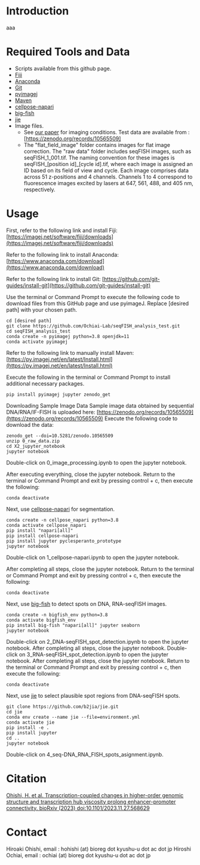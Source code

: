 # Introduction
aaa


# Required Tools and Data
-   Scripts available from this github page. 
-   [Fiji]
-   [Anaconda]
-   [Git](https://github.com/git-guides/install-git)
-   [pyimagej]
-   [Maven]
-   [cellpose-napari]
-   [big-fish]
-   [jie]
-   Image files.
    -   See [our paper] for imaging conditions. Test data are available from : [https://zenodo.org/records/10565509]
    -   The "flat_field_image" folder contains images for flat image correction. The "raw data" folder includes seqFISH images, such as seqFISH_1_001.tif. The naming convention for these images is seqFISH_[position id]_[cycle id].tif, where each image is assigned an ID based on its field of view and cycle. Each image comprises data across 51 z-positions and 4 channels. Channels 1 to 4 correspond to fluorescence images excited by lasers at 647, 561, 488, and 405 nm, respectively.


# Usage
First, refer to the following link and install Fiji:
[https://imagej.net/software/fiji/downloads](https://imagej.net/software/fiji/downloads)

Refer to the following link to install Anaconda:
[https://www.anaconda.com/download](https://www.anaconda.com/download)

Refer to the following link to install Git:
[https://github.com/git-guides/install-git](https://github.com/git-guides/install-git)

Use the terminal or Command Prompt to execute the following code to download files from this GitHub page and use pyimageJ. Replace [desired path] with your chosen path.
```
cd [desired path]
git clone https://github.com/Ochiai-Lab/seqFISH_analysis_test.git
cd seqFISH_analysis_test
conda create -n pyimagej python=3.8 openjdk=11
conda activate pyimagej
```
Refer to the following link to manually install Maven:
[https://py.imagej.net/en/latest/Install.html](https://py.imagej.net/en/latest/Install.html)

Execute the following in the terminal or Command Prompt to install additional necessary packages.
```
pip install pyimagej jupyter zenodo_get
```

Downloading Sample Image Data Sample image data obtained by sequential DNA/RNA/IF-FISH is uploaded here:
[https://zenodo.org/records/10565509](https://zenodo.org/records/10565509)
Execute the following code to download the data:
```
zenodo_get --doi=10.5281/zenodo.10565509
unzip 0_raw_data.zip
cd X2_jupyter_notebook
jupyter notebook
```

Double-click on 0_image_processing.ipynb to open the jupyter notebook.

After executing everything, close the jupyter notebook. Return to the terminal or Command Prompt and exit by pressing control + c, then execute the following:
```
conda deactivate
```

Next, use [cellpose-napari] for segmentation.
```
conda create -n cellpose_napari python=3.8
conda activate cellpose_napari
pip install "napari[all]"
pip install cellpose-napari 
pip install jupyter pyclesperanto_prototype
jupyter notebook
```

Double-click on 1_cellpose-napari.ipynb to open the jupyter notebook.

After completing all steps, close the jupyter notebook. Return to the terminal or Command Prompt and exit by pressing control + c, then execute the following:
```
conda deactivate
```

Next, use [big-fish] to detect spots on DNA, RNA-seqFISH images.
```
conda create -n bigfish_env python=3.8
conda activate bigfish_env
pip install big-fish "napari[all]" jupyter seaborn
jupyter notebook
```

Double-click on 2_DNA-seqFISH_spot_detection.ipynb to open the jupyter notebook.
After completing all steps, close the jupyter notebook.
Double-click on 3_RNA-seqFISH_spot_detection.ipynb to open the jupyter notebook.
After completing all steps, close the jupyter notebook. Return to the terminal or Command Prompt and exit by pressing control + c, then execute the following:
```
conda deactivate
```

Next, use [jie] to select plausible spot regions from DNA-seqFISH spots.
```
git clone https://github.com/b2jia/jie.git
cd jie
conda env create --name jie --file=environment.yml
conda activate jie
pip install -e .
pip install jupyter
cd ..
jupyter notebook
```
Double-click on 4_seq-DNA_RNA_FISH_spots_asignment.ipynb.


# Citation
[Ohishi, H. et al. Transcription-coupled changes in higher-order genomic structure and transcription hub viscosity prolong enhancer-promoter connectivity. bioRxiv (2023) doi:10.1101/2023.11.27.568629](https://www.biorxiv.org/content/10.1101/2023.11.27.568629v1.full)


# Contact
Hiroaki Ohishi, email : hohishi (at) bioreg dot kyushu-u dot ac dot jp
Hiroshi Ochiai, email : ochiai (at) bioreg dot kyushu-u dot ac dot jp


  [Fiji]: https://fiji.sc/
  [Anaconda]: https://www.anaconda.com/products/distribution
  [pyimagej]: https://github.com/imagej/pyimagej
  [Maven]: https://maven.apache.org
  [cellpose-napari]: https://github.com/MouseLand/cellpose-napari
  [big-fish]: https://github.com/fish-quant/big-fish
  [jie]: https://github.com/b2jia/jie
  [our paper]: https://www.biorxiv.org/content/10.1101/2023.11.27.568629v1.full
  [https://zenodo.org/records/10565509]: https://zenodo.org/records/10565509
